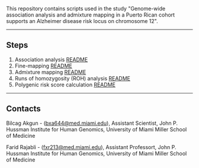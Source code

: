 This repository contains scripts used in the study "Genome-wide association analysis and admixture mapping in a Puerto Rican cohort supports an Alzheimer disease risk locus on chromosome 12".

---

## Steps
1. Association analysis [README](scripts/1_Association_analysis/README.md)
2. Fine-mapping [README](scripts/2_Fine-mapping/README.md)
3. Admixture mapping [README](scripts/3_Admixture_mapping/README.md)
4. Runs of homozygosity (ROH) analysis [README](scripts/4_ROH/README.md)
5. Polygenic risk score calculation [README](scripts/5_PRS/README.md)

---

## Contacts

Bilcag Akgun - (<bxa644@med.miami.edu>), Assistant Scientist, John P. Hussman Institute for Human Genomics, University of Miami Miller School of Medicine

Farid Rajabli - (<fxr213@med.miami.edu>), Assistant Professort, John P. Hussman Institute for Human Genomics, University of Miami Miller School of Medicine

